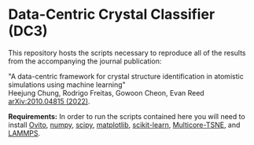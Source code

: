 # Data-Centric Crystal Classifier (DC3)

This repository hosts the scripts necessary to reproduce all of the results from the accompanying the journal publication:

  "A data-centric framework for crystal structure identification in atomistic simulations using machine learning"  
  Heejung Chung, Rodrigo Freitas, Gowoon Cheon, Evan Reed  
  [arXiv:2010.04815 (2022)](https://arxiv.org/abs/2010.04815).

**Requirements:**
In order to run the scripts contained here you will need to install [Ovito](https://www.ovito.org), [numpy](https://numpy.org), [scipy](https://scipy.org), [matplotlib](https://matplotlib.org), [scikit-learn](https://scikit-learn.org), [Multicore-TSNE](https://github.com/DmitryUlyanov/Multicore-TSNE), and [LAMMPS](https://www.lammps.org).
